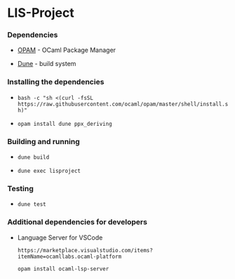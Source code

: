 # LIS-Project

### Dependencies

- [OPAM](https://opam.ocaml.org/) - OCaml Package Manager

- [Dune](https://dune.build/) - build system

### Installing the dependencies

- `bash -c "sh <(curl -fsSL https://raw.githubusercontent.com/ocaml/opam/master/shell/install.sh)"`

- `opam install dune ppx_deriving`

### Building and running

- `dune build`

- `dune exec lisproject`

### Testing

- `dune test`


### Additional dependencies for developers
- Language Server for VSCode

  `https://marketplace.visualstudio.com/items?itemName=ocamllabs.ocaml-platform`

  `opam install ocaml-lsp-server`